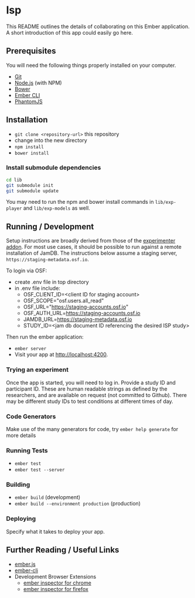 # Isp

This README outlines the details of collaborating on this Ember application.
A short introduction of this app could easily go here.

## Prerequisites

You will need the following things properly installed on your computer.

* [Git](http://git-scm.com/)
* [Node.js](http://nodejs.org/) (with NPM)
* [Bower](http://bower.io/)
* [Ember CLI](http://ember-cli.com/)
* [PhantomJS](http://phantomjs.org/)

## Installation

* `git clone <repository-url>` this repository
* change into the new directory
* `npm install`
* `bower install`

### Install submodule dependencies

```bash
cd lib
git submodule init
git submodule update
```

You may need to run the npm and bower install commands in `lib/exp-player` and `lib/exp-models` as well.

## Running / Development

Setup instructions are broadly derived from those of the [experimenter addon](https://github.com/CenterForOpenScience/experimenter/). 
For most use cases, it should be possible to run against a remote installation of JamDB. The instructions below assume a staging server, 
`https://staging-metadata.osf.io`.

To login via OSF:
* create .env file in top directory
* in .env file include:
  * OSF_CLIENT_ID=\<client ID for staging account\>
  * OSF_SCOPE="osf.users.all_read"
  * OSF_URL="https://staging-accounts.osf.io"
  * OSF_AUTH_URL=https://staging-accounts.osf.io
  * JAMDB_URL=https://staging-metadata.osf.io
  * STUDY_ID=\<jam db document ID referencing the desired ISP study\>

Then run the ember application:

* `ember server`
* Visit your app at [http://localhost:4200](http://localhost:4200).

### Trying an experiment
Once the app is started, you will need to log in. Provide a study ID and participant ID. 
These are human readable strings as defined by the researchers, and are available on request (not committed to Github). 
There may be different study IDs to test conditions at different times of day.

### Code Generators

Make use of the many generators for code, try `ember help generate` for more details

### Running Tests

* `ember test`
* `ember test --server`

### Building

* `ember build` (development)
* `ember build --environment production` (production)

### Deploying

Specify what it takes to deploy your app.

## Further Reading / Useful Links

* [ember.js](http://emberjs.com/)
* [ember-cli](http://ember-cli.com/)
* Development Browser Extensions
  * [ember inspector for chrome](https://chrome.google.com/webstore/detail/ember-inspector/bmdblncegkenkacieihfhpjfppoconhi)
  * [ember inspector for firefox](https://addons.mozilla.org/en-US/firefox/addon/ember-inspector/)


